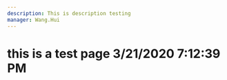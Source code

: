 ```yaml
---
description: This is description testing
manager: Wang.Hui
---
```

# this is a test page 3/21/2020 7:12:39 PM